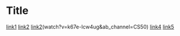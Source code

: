 # Title

[link1](https://google.com)
[link2](some-thing.html)
[link2](https://www.youtube.com/)(watch?v=k67e-Icw4ug&ab_channel=CS50)
[link4](many-things.html)
[link5](https://yahoo.org)



